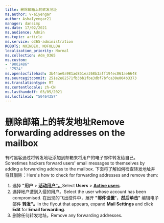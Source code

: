 ```yaml
---
title: 删除邮箱上的转发地址
ms.author: v-aiyengar
author: AshaIyengar21
manager: dansimp
ms.date: 17/02/2021
ms.audience: Admin
ms.topic: article
ms.service: o365-administration
ROBOTS: NOINDEX, NOFOLLOW
localization_priority: Normal
ms.collection: Adm_O365
ms.custom:
- "9002486"
- "7524"
ms.openlocfilehash: 3b44ae0a981ad851ea368b3aff194ec061ae6648
ms.sourcegitcommit: 251e2e82571fb3bb1fbe3dbf7bfca30e004b3373
ms.translationtype: MT
ms.contentlocale: zh-CN
ms.lasthandoff: 03/05/2021
ms.locfileid: "50464357"
---
```

# <a name="remove-forwarding-addresses-on-the-mailbox"></a><span data-ttu-id="0ce9c-102">删除邮箱上的转发地址</span><span class="sxs-lookup"><span data-stu-id="0ce9c-102">Remove forwarding addresses on the mailbox</span></span>

<span data-ttu-id="0ce9c-103">有时黑客通过将转发地址添加到邮箱来将用户的电子邮件转发给自己。</span><span class="sxs-lookup"><span data-stu-id="0ce9c-103">Sometimes hackers forward users' email messages to themselves by adding a forwarding address to the mailbox.</span></span> <span data-ttu-id="0ce9c-104">下面将了解如何检查转发地址并将其删除：</span><span class="sxs-lookup"><span data-stu-id="0ce9c-104">Here's how to check for forwarding addresses and remove them:</span></span>

1. <span data-ttu-id="0ce9c-105">选择 **"用户**  >  **[活动用户"。](https://go.microsoft.com/fwlink/p/?linkid=834822)**</span><span class="sxs-lookup"><span data-stu-id="0ce9c-105">Select **Users** > **[Active users](https://go.microsoft.com/fwlink/p/?linkid=834822)**.</span></span>
1. <span data-ttu-id="0ce9c-106">选择帐户遭到入侵的用户。</span><span class="sxs-lookup"><span data-stu-id="0ce9c-106">Select the user whose account has been compromised.</span></span> <span data-ttu-id="0ce9c-107">在出现的飞出控件中，展开 **"邮件设置**"，**然后单击"** 编辑电子邮件 **转发"。**</span><span class="sxs-lookup"><span data-stu-id="0ce9c-107">In the flyout that appears, expand **Mail Settings** and click **Edit** for **Email forwarding**.</span></span>
1. <span data-ttu-id="0ce9c-108">删除任何转发地址。</span><span class="sxs-lookup"><span data-stu-id="0ce9c-108">Remove any forwarding addresses.</span></span>
